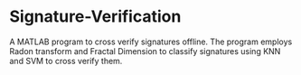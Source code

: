 # Signature-Verification
A MATLAB program to cross verify signatures offline. The program employs Radon transform and Fractal Dimension to classify signatures using KNN and SVM to cross verify them.

